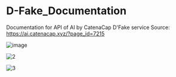 # D-Fake_Documentation
Documentation for API of AI by CatenaCap D'Fake service
Source: https://ai.catenacap.xyz/?page_id=7215

![image](https://github.com/catenacap/D-Fake_Documentation/assets/129257576/d1f806e8-ce0a-4dd3-a7d6-915920aa3826)

![2](https://github.com/catenacap/D-Fake_Documentation/assets/129257576/75a0e10e-17c4-49bd-adb4-a959b09661ca)

![3](https://github.com/catenacap/D-Fake_Documentation/assets/129257576/f315508a-152c-475f-8c1d-9c9e0f20dcce)


